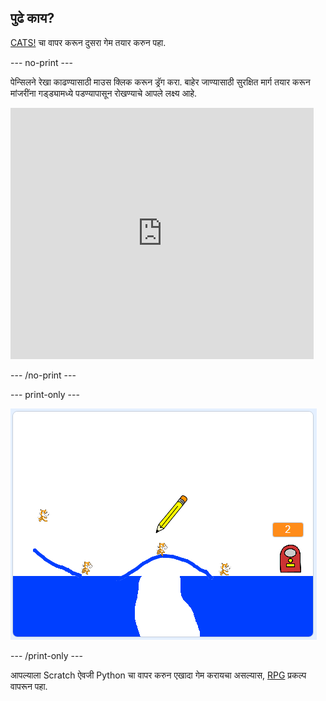 ## पुढे काय?

[CATS!](https://projects.raspberrypi.org/en/projects/cats?utm_source=pathway&utm_medium=whatnext&utm_campaign=projects) चा वापर करून दुसरा गेम तयार करुन पहा.

\--- no-print \---

पेन्सिलने रेखा काढण्यासाठी माउस क्लिक करून ड्रॅग करा. बाहेर जाण्यासाठी सुरक्षित मार्ग तयार करून मांजरींना गड्ड्यामध्ये पडण्यापासून रोखण्याचे आपले लक्ष्य आहे.

<div class="scratch-preview">
  <iframe allowtransparency="true" width="485" height="402" src="https://scratch.mit.edu/projects/embed/253667883/?autostart=false" frameborder="0" scrolling="no"></iframe>
</div>

\--- /no-print \---

\--- print-only \---

![Cats finished](images/cats-finished.png)

\--- /print-only \---

आपल्याला Scratch ऐवजी Python चा वापर करुन एखादा गेम करायचा असल्यास, [RPG](https://projects.raspberrypi.org/en/projects/rpg?utm_source=pathway&utm_medium=whatnext&utm_campaign=projects) प्रकल्प वापरून पहा.